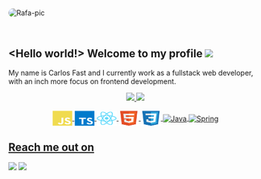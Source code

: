 <div>
  <img align="center" alt="Rafa-pic" width="1010" height="400" style="border-radius:300px;" src="https://64.media.tumblr.com/2d0af9c90d1b1107313cc20bda01548a/tumblr_outwxnanpp1u79o2lo1_1280.gifv">
</div>

## <Hello world!> Welcome to my profile <img style="margin: 35px 0 0 0" width="60" src="http://www.animated-gifs.fr/category_nature/astronauts-1/0012.gif" />
My name is Carlos Fast and I currently work as a fullstack web developer, with an inch more focus on frontend development.<br>

<div align="center">
  <a href="https://github.com/CarlosFastLab" target="_blank">
  <img height="180em" src="https://github-readme-stats.vercel.app/api?username=CarlosFastLab&show_icons=true&theme=outrun&include_all_commits=true&count_private=true"/>
  <img height="180em" src="https://github-readme-stats.vercel.app/api/top-langs/?username=CarlosFastLab&layout=compact&langs_count=7&theme=outrun"/>
</div><br>

<div align="center" style="display: inline_block">
  <img align="center" alt="JavaScript" height="30" width="40" src="https://raw.githubusercontent.com/devicons/devicon/master/icons/javascript/javascript-plain.svg">
  <img align="center" alt="TypeScript" height="30" width="40" src="https://raw.githubusercontent.com/devicons/devicon/master/icons/typescript/typescript-plain.svg">
  <img align="center" alt="React" height="30" width="40" src="https://raw.githubusercontent.com/devicons/devicon/master/icons/react/react-original.svg">
  <img align="center" alt="HTML" height="30" width="40" src="https://raw.githubusercontent.com/devicons/devicon/master/icons/html5/html5-original.svg">
  <img align="center" alt="CSS" height="30" width="40" src="https://raw.githubusercontent.com/devicons/devicon/master/icons/css3/css3-original.svg">
  <img align="center" alt="Java" height="30" width="40" src="https://cdn.jsdelivr.net/gh/devicons/devicon/icons/java/java-plain.svg" />
  <img align="center" alt="Spring" height="30" width="40" src="https://cdn.jsdelivr.net/gh/devicons/devicon/icons/spring/spring-original.svg" />
</div>
  
## Reach me out on
<div> 
  <a href = "mailto:carlosaugustofast@gmail.com"><img src="https://img.shields.io/badge/Gmail-D14836?style=for-the-badge&logo=gmail&logoColor=white" target="_blank"></a>
  <a href="https://www.linkedin.com/in/carlos-augusto-fast/" target="_blank"><img src="https://img.shields.io/badge/-LinkedIn-%230077B5?style=for-the-badge&logo=linkedin&logoColor=white" target="_blank"></a>  
</div>
